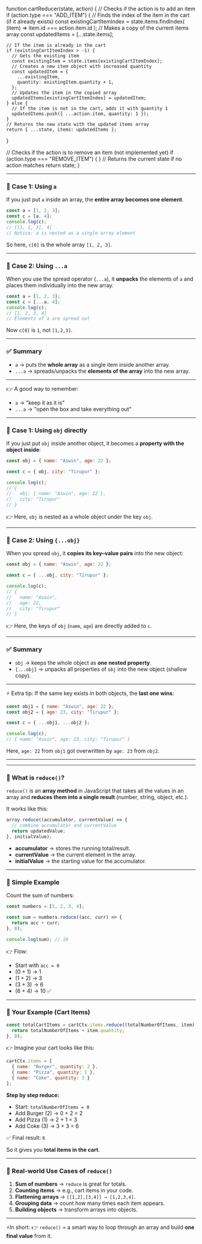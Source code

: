 function cartReducer(state, action) {
  // Checks if the action is to add an item
  if (action.type === "ADD_ITEM") {
    // Finds the index of the item in the cart (if it already exists)
    const existingCartItemIndex = state.items.findIndex(
      (item) => item.id === action.item.id
    );
    // Makes a copy of the current items array
    const updatedItems = [...state.items];

    // If the item is already in the cart
    if (existingCartItemIndex > -1) {
      // Gets the existing item
      const existingItem = state.items[existingCartItemIndex];
      // Creates a new item object with increased quantity
      const updatedItem = {
        ...existingItem,
        quantity: existingItem.quantity + 1,
      };
      // Updates the item in the copied array
      updatedItems[existingCartItemIndex] = updatedItem;
    } else {
      // If the item is not in the cart, adds it with quantity 1
      updatedItems.push({ ...action.item, quantity: 1 });
    }
    // Returns the new state with the updated items array
    return { ...state, items: updatedItems };
  }

  // Checks if the action is to remove an item (not implemented yet)
  if (action.type === "REMOVE_ITEM") {
  }
  // Returns the current state if no action matches
  return state;
}


---

### 🔹 Case 1: Using `a`

If you just put `a` inside an array, the **entire array becomes one element**.

```js
const a = [1, 2, 3];
const c = [a, 4];
console.log(c); 
// [[1, 2, 3], 4]  
// Notice: a is nested as a single array element
```

So here, `c[0]` is the whole array `[1, 2, 3]`.

---

### 🔹 Case 2: Using `...a`

When you use the spread operator (`...a`), it **unpacks** the elements of `a` and places them individually into the new array.

```js
const a = [1, 2, 3];
const c = [...a, 4];
console.log(c);
// [1, 2, 3, 4]  
// Elements of a are spread out
```

Now `c[0]` is `1`, not `[1,2,3]`.

---

### ✅ Summary

* `a` → puts the **whole array** as a single item inside another array.
* `...a` → spreads/unpacks the **elements of the array** into the new array.

---

👉 A good way to remember:

* `a` → "keep it as it is"
* `...a` → "open the box and take everything out"


---

### 🔹 Case 1: Using `obj` directly

If you just put `obj` inside another object, it becomes a **property with the object inside**:

```js
const obj = { name: "Aswin", age: 22 };

const c = { obj, city: "Tirupur" };

console.log(c);
// {
//   obj: { name: "Aswin", age: 22 },  
//   city: "Tirupur"
// }
```

👉 Here, `obj` is nested as a whole object under the key `obj`.

---

### 🔹 Case 2: Using `{...obj}`

When you spread `obj`, it **copies its key–value pairs** into the new object:

```js
const obj = { name: "Aswin", age: 22 };

const c = { ...obj, city: "Tirupur" };

console.log(c);
// {
//   name: "Aswin",
//   age: 22,
//   city: "Tirupur"
// }
```

👉 Here, the keys of `obj` (`name`, `age`) are directly added to `c`.

---

### ✅ Summary

* `obj` → keeps the whole object as **one nested property**.
* `{...obj}` → unpacks all properties of `obj` into the new object (shallow copy).

---

⚡ Extra tip: If the same key exists in both objects, the **last one wins**:

```js
const obj1 = { name: "Aswin", age: 22 };
const obj2 = { age: 23, city: "Tirupur" };

const c = { ...obj1, ...obj2 };

console.log(c);
// { name: "Aswin", age: 23, city: "Tirupur" }
```

Here, `age: 22` from `obj1` got overwritten by `age: 23` from `obj2`.

---


---

### 🔹 What is `reduce()`?

`reduce()` is an **array method** in JavaScript that takes all the values in an array and **reduces them into a single result** (number, string, object, etc.).

It works like this:

```js
array.reduce((accumulator, currentValue) => {
  // combine accumulator and currentValue
  return updatedValue;
}, initialValue);
```

* **accumulator** → stores the running total/result.
* **currentValue** → the current element in the array.
* **initialValue** → the starting value for the accumulator.

---

### 🔹 Simple Example

Count the sum of numbers:

```js
const numbers = [1, 2, 3, 4];

const sum = numbers.reduce((acc, curr) => {
  return acc + curr;
}, 0);

console.log(sum); // 10
```

👉 Flow:

* Start with `acc = 0`
* (0 + 1) → 1
* (1 + 2) → 3
* (3 + 3) → 6
* (6 + 4) → 10 ✅

---

### 🔹 Your Example (Cart Items)

```js
const totalCartItems = cartCtx.items.reduce((totalNumberOfItems, item) => {
  return totalNumberOfItems + item.quantity;
}, 0);
```

👉 Imagine your cart looks like this:

```js
cartCtx.items = [
  { name: "Burger", quantity: 2 },
  { name: "Pizza", quantity: 1 },
  { name: "Coke", quantity: 3 }
];
```

**Step by step reduce:**

* Start: `totalNumberOfItems = 0`
* Add Burger (2) → 0 + 2 = 2
* Add Pizza (1) → 2 + 1 = 3
* Add Coke (3) → 3 + 3 = 6

✅ Final result: `6`

So it gives you **total items in the cart**.

---

### 🔹 Real-world Use Cases of `reduce()`

1. **Sum of numbers** → `reduce` is great for totals.
2. **Counting items** → e.g., cart items in your code.
3. **Flattening arrays** → `[[1,2],[3,4]] → [1,2,3,4]`.
4. **Grouping data** → count how many times each item appears.
5. **Building objects** → transform arrays into objects.

---

⚡In short:
👉 `reduce()` = a smart way to loop through an array and build **one final value** from it.

